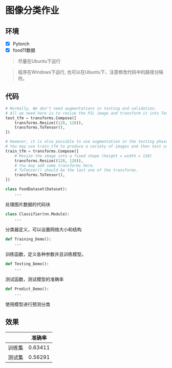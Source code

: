 # 图像分类作业

## 环境

- [x] Pytorch
- [x] food11数据

> 尽量在Ubuntu下运行

> 程序在Windows下运行, 也可以在Ubuntu下，注意修改代码中的路径分隔符。

## 代码

```py
# Normally, We don't need augmentations in testing and validation.
# All we need here is to resize the PIL image and transform it into Tensor.
test_tfm = transforms.Compose([
    transforms.Resize((128, 128)),
    transforms.ToTensor(),
])

# However, it is also possible to use augmentation in the testing phase.
# You may use train_tfm to produce a variety of images and then test using ensemble methods
train_tfm = transforms.Compose([
    # Resize the image into a fixed shape (height = width = 128)
    transforms.Resize((128, 128)),
    # You may add some transforms here.
    # ToTensor() should be the last one of the transforms.
    transforms.ToTensor(),
])

class FoodDataset(Dataset):
    ...
```

处理图片数据的代码块

```py
class Classifier(nn.Module):
    ...
```

分类器定义，可以设置网络大小和结构

```py
def Training_Demo():
    ...
```

训练函数，定义各种参数并且训练模型。

```py
def Testing_Demo():
    ...
```

测试函数，测试模型的准确率

```py
def Predict_Demo():
    ...
```

使用模型进行预测分类

## 效果

| | 准确率 |
| --- | --- |
| 训练集 | 0.63411 |
| 测试集 | 0.56291 |
